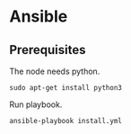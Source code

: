 # Ansible
## Prerequisites
The node needs python.
```
sudo apt-get install python3
```

Run playbook.
```
ansible-playbook install.yml
```

